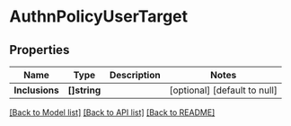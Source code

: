 # AuthnPolicyUserTarget

## Properties
Name | Type | Description | Notes
------------ | ------------- | ------------- | -------------
**Inclusions** | **[]string** |  | [optional] [default to null]

[[Back to Model list]](../README.md#documentation-for-models) [[Back to API list]](../README.md#documentation-for-api-endpoints) [[Back to README]](../README.md)

